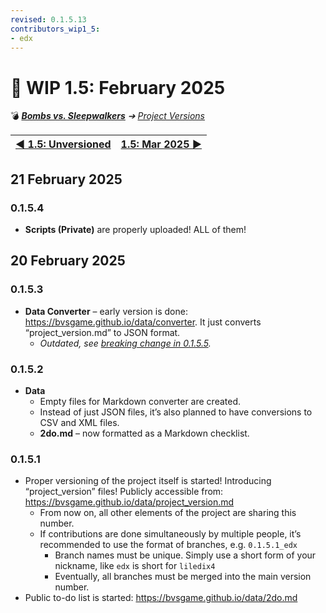 ```yaml
---
revised: 0.1.5.13
contributors_wip1_5:
- edx
---
```


# 📄 WIP 1.5: February 2025

💣 ***[Bombs vs. Sleepwalkers](/README.md)** ➔ [Project Versions](/project_versions/readme.md)*

| [◀️ 1.5: Unversioned](/project_versions/wip1_5_unversioned.md) | [1.5: Mar 2025 ▶️](/project_versions/wip1_5_2025_03.md) |
| --: | :-- |

## 21 February 2025

### 0.1.5.4

- **Scripts (Private)** are properly uploaded! ALL of them!

## 20 February 2025

### 0.1.5.3

- **Data Converter** – early version is done: <https://bvsgame.github.io/data/converter>. It just converts “project_version.md” to JSON format.
  - *Outdated, see [breaking change in 0.1.5.5](/project_versions/wip1_5/2025_03.md#0155).*

### 0.1.5.2

- **Data**
  - Empty files for Markdown converter are created.
  - Instead of just JSON files, it’s also planned to have conversions to CSV and XML files.
  - **2do.md** – now formatted as a Markdown checklist.

### 0.1.5.1

- Proper versioning of the project itself is started! Introducing “project_version” files! Publicly accessible from: <https://bvsgame.github.io/data/project_version.md>
  - From now on, all other elements of the project are sharing this number.
  - If contributions are done simultaneously by multiple people, it’s recommended to use the format of branches, e.g. `0.1.5.1_edx`
    - Branch names must be unique. Simply use a short form of your nickname, like `edx` is short for `liledix4`
    - Eventually, all branches must be merged into the main version number.
- Public to-do list is started: <https://bvsgame.github.io/data/2do.md>
